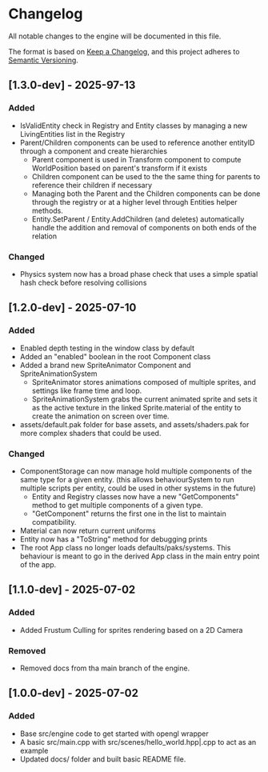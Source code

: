 # Changelog

All notable changes to the engine will be documented in this file.

The format is based on [Keep a Changelog](https://keepachangelog.com/en/1.1.0/),
and this project adheres to [Semantic Versioning](https://semver.org/spec/v2.0.0.html).

## [1.3.0-dev] - 2025-97-13

### Added
- IsValidEntity check in Registry and Entity classes by managing a new LivingEntities list in the Registry
- Parent/Children components can be used to reference another entityID through a component and create hierarchies
  - Parent component is used in Transform component to compute WorldPosition based on parent's transform if it exists
  - Children component can be used to the the same thing for parents to reference their children if necessary
  - Managing both the Parent and the Children components can be done through the registry or at a higher level through Entities helper methods.
  - Entity.SetParent / Entity.AddChildren (and deletes) automatically handle the addition and removal of components on both ends of the relation

### Changed
- Physics system now has a broad phase check that uses a simple spatial hash check before resolving collisions

## [1.2.0-dev] - 2025-07-10

### Added
- Enabled depth testing in the window class by default
- Added an "enabled" boolean in the root Component class
- Added a brand new SpriteAnimator Component and SpriteAnimationSystem
  - SpriteAnimator stores animations composed of multiple sprites, and settings like frame time and loop.
  - SpriteAnimationSystem grabs the current animated sprite and sets it as the active texture in the linked Sprite.material of the entity to create the animation on screen over time.
- assets/default.pak folder for base assets, and assets/shaders.pak for more complex shaders that could be used.

### Changed
- ComponentStorage can now manage hold multiple components of the same type for a given entity. (this allows behaviourSystem to run multiple scripts per entity, could be used in other systems in the future)
  - Entity and Registry classes now have a new "GetComponents" method to get multiple components of a given type. 
  - "GetComponent" returns the first one in the list to maintain compatibility.
- Material can now return current uniforms
- Entity now has a "ToString" method for debugging prints
- The root App class no longer loads defaults/paks/systems. This behaviour is meant to go in the derived App class in the main entry point of the app.

## [1.1.0-dev] - 2025-07-02

### Added
- Added Frustum Culling for sprites rendering based on a 2D Camera

### Removed
- Removed docs from tha main branch of the engine.

## [1.0.0-dev] - 2025-07-02

### Added
- Base src/engine code to get started with opengl wrapper
- A basic src/main.cpp with src/scenes/hello_world.hpp|.cpp to act as an example
- Updated docs/ folder and built basic README file.
